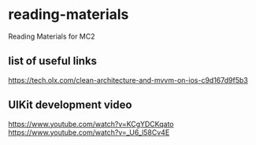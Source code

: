 # reading-materials
Reading Materials for MC2

## list of useful links
https://tech.olx.com/clean-architecture-and-mvvm-on-ios-c9d167d9f5b3

## UIKit development video
https://www.youtube.com/watch?v=KCgYDCKqato
https://www.youtube.com/watch?v=_U6_l58Cv4E
